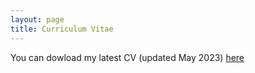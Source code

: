 ```yaml
---
layout: page
title: Curriculum Vitae
---
```


You can dowload my latest CV (updated May 2023) [here](https://hdltorre.github.io/documents/cv.pdf)

